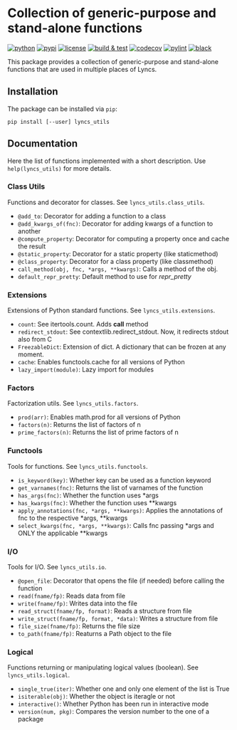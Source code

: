 # Collection of generic-purpose and stand-alone functions

[![python](https://img.shields.io/pypi/pyversions/lyncs_utils.svg?logo=python&logoColor=white)](https://pypi.org/project/lyncs_utils/)
[![pypi](https://img.shields.io/pypi/v/lyncs_utils.svg?logo=python&logoColor=white)](https://pypi.org/project/lyncs_utils/)
[![license](https://img.shields.io/github/license/Lyncs-API/lyncs.utils?logo=github&logoColor=white)](https://github.com/Lyncs-API/lyncs.utils/blob/master/LICENSE)
[![build & test](https://img.shields.io/github/workflow/status/Lyncs-API/lyncs.utils/build%20&%20test?logo=github&logoColor=white)](https://github.com/Lyncs-API/lyncs.utils/actions)
[![codecov](https://img.shields.io/codecov/c/github/Lyncs-API/lyncs.utils?logo=codecov&logoColor=white)](https://codecov.io/gh/Lyncs-API/lyncs.utils)
[![pylint](https://img.shields.io/badge/pylint%20score-9.6%2F10-green?logo=python&logoColor=white)](http://pylint.pycqa.org/)
[![black](https://img.shields.io/badge/code%20style-black-000000.svg?logo=codefactor&logoColor=white)](https://github.com/ambv/black)

This package provides a collection of generic-purpose and stand-alone functions that are used in multiple places of Lyncs.


## Installation

The package can be installed via `pip`:

```
pip install [--user] lyncs_utils
```


## Documentation

Here the list of functions implemented with a short description. Use `help(lyncs_utils)` for more details.


### Class Utils

Functions and decorator for classes. See `lyncs_utils.class_utils`.

- `@add_to`: Decorator for adding a function to a class
- `@add_kwargs_of(fnc)`: Decorator for adding kwargs of a function to another
- `@compute_property`: Decorator for computing a property once and cache the result
- `@static_property`: Decorator for a static property (like staticmethod)
- `@class_property`: Decorator for a class property (like classmethod)
- `call_method(obj, fnc, *args, **kwargs)`: Calls a method of the obj.
- `default_repr_pretty`: Default method to use for _repr_pretty_

### Extensions

Extensions of Python standard functions. See `lyncs_utils.extensions`.

- `count`: See itertools.count. Adds __call__ method
- `redirect_stdout`: See contextlib.redirect_stdout. Now, it redirects stdout also from C
- `FreezableDict`: Extension of dict. A dictionary that can be frozen at any moment.
- `cache`: Enables functools.cache for all versions of Python
- `lazy_import(module)`: Lazy import for modules

### Factors

Factorization utils. See `lyncs_utils.factors`.

- `prod(arr)`:  Enables math.prod for all versions of Python
- `factors(n)`: Returns the list of factors of n
- `prime_factors(n)`: Returns the list of prime factors of n

### Functools

Tools for functions. See `lyncs_utils.functools`.

- `is_keyword(key)`: Whether key can be used as a function keyword
- `get_varnames(fnc)`: Returns the list of varnames of the function
- `has_args(fnc)`: Whether the function uses *args
- `has_kwargs(fnc)`: Whether the function uses **kwargs
- `apply_annotations(fnc, *args, **kwargs)`: Applies the annotations of fnc to the respective *args, **kwargs
- `select_kwargs(fnc, *args, **kwargs)`: Calls fnc passing *args and ONLY the applicable **kwargs

### I/O

Tools for I/O. See `lyncs_utils.io`.

- `@open_file`: Decorator that opens the file (if needed) before calling the function
- `read(fname/fp)`: Reads data from file
- `write(fname/fp)`: Writes data into the file
- `read_struct(fname/fp, format)`: Reads a structure from file
- `write_struct(fname/fp, format, *data)`: Writes a structure from file
- `file_size(fname/fp)`: Returns the file size
- `to_path(fname/fp)`: Reaturns a Path object to the file

### Logical

Functions returning or manipulating logical values (boolean). See `lyncs_utils.logical`.

- `single_true(iter)`: Whether one and only one element of the list is True
- `isiterable(obj)`: Whether the object is iteragle or not
- `interactive()`: Whether Python has been run in interactive mode
- `version(num, pkg)`: Compares the version number to the one of a package

